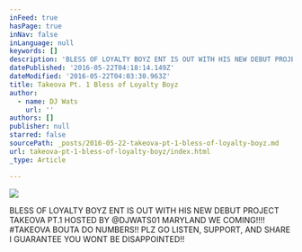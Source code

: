 ```yaml
---
inFeed: true
hasPage: true
inNav: false
inLanguage: null
keywords: []
description: 'BLESS OF LOYALTY BOYZ ENT IS OUT WITH HIS NEW DEBUT PROJECT TAKEOVA PT.1 HOSTED BY @DJWATS01 MARYLAND WE COMING!!!! #TAKEOVA BOUTA DO NUMBERS!! PLZ GO LISTEN, SUPPORT, AND SHARE I GUARANTEE YOU WONT BE DISAPPOINTED!!'
datePublished: '2016-05-22T04:18:14.149Z'
dateModified: '2016-05-22T04:03:30.963Z'
title: Takeova Pt. 1 Bless of Loyalty Boyz
author:
  - name: DJ Wats
    url: ''
authors: []
publisher: null
starred: false
sourcePath: _posts/2016-05-22-takeova-pt-1-bless-of-loyalty-boyz.md
url: takeova-pt-1-bless-of-loyalty-boyz/index.html
_type: Article

---
```

![](https://the-grid-user-content.s3-us-west-2.amazonaws.com/28626624-ffab-4420-8f93-19482c509a61.jpg)

BLESS OF LOYALTY BOYZ ENT IS OUT WITH HIS NEW DEBUT PROJECT TAKEOVA PT.1 HOSTED BY @DJWATS01 MARYLAND WE COMING!!!! \#TAKEOVA BOUTA DO NUMBERS!! PLZ GO LISTEN, SUPPORT, AND SHARE I GUARANTEE YOU WONT BE DISAPPOINTED!!